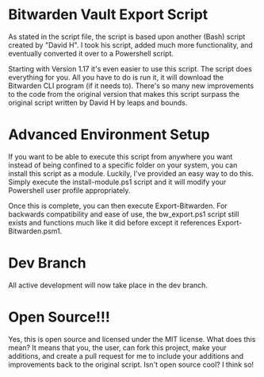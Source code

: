 # Bitwarden Vault Export Script
As stated in the script file, the script is based upon another (Bash) script created by "David H". I took his script, added much more functionality, and eventually converted it over to a Powershell script.

Starting with Version 1.17 it's even easier to use this script. The script does everything for you. All you have to do is run it, it will download the Bitwarden CLI program (if it needs to). There's so many new improvements to the code from the original version that makes this script surpass the original script written by David H by leaps and bounds.

# Advanced Environment Setup
If you want to be able to execute this script from anywhere you want instead of being confined to a specific folder on your system, you can install this script as a module. Luckily, I've provided an easy way to do this. Simply execute the install-module.ps1 script and it will modify your Powershell user profile appropriately.

Once this is complete, you can then execute Export-Bitwarden. For backwards compatibility and ease of use, the bw_export.ps1 script still exists and functions much like it did before except it references Export-Bitwarden.psm1.

# Dev Branch
All active development will now take place in the dev branch.

# Open Source!!!
Yes, this is open source and licensed under the MIT license. What does this mean? It means that you, the user, can fork this project, make your additions, and create a pull request for me to include your additions and improvements back to the original script. Isn't open source cool? I think so!
